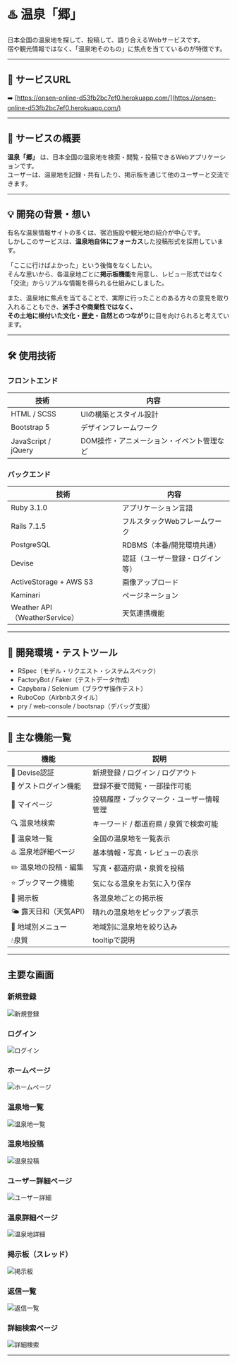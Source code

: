 # ♨️ 温泉「郷」

日本全国の温泉地を探して、投稿して、語り合えるWebサービスです。  
宿や観光情報ではなく、「温泉地そのもの」に焦点を当てているのが特徴です。

---

## 🔗 サービスURL

➡️ [https://onsen-online-d53fb2bc7ef0.herokuapp.com/](https://onsen-online-d53fb2bc7ef0.herokuapp.com/)

---

## 🎯 サービスの概要

**温泉「郷」** は、日本全国の温泉地を検索・閲覧・投稿できるWebアプリケーションです。  
ユーザーは、温泉地を記録・共有したり、掲示板を通じて他のユーザーと交流できます。

---

## 💡 開発の背景・想い

有名な温泉情報サイトの多くは、宿泊施設や観光地の紹介が中心です。  
しかしこのサービスは、**温泉地自体にフォーカス**した投稿形式を採用しています。

「ここに行けばよかった」という後悔をなくしたい。  
そんな思いから、各温泉地ごとに**掲示板機能**を用意し、レビュー形式ではなく  
「交流」からリアルな情報を得られる仕組みにしました。

また、温泉地に焦点を当てることで、実際に行ったことのある方々の意見を取り入れることもでき、**派手さや商業性ではなく、  
その土地に根付いた文化・歴史・自然とのつながり**に目を向けられると考えています。

---

## 🛠 使用技術

### フロントエンド

| 技術        | 内容                                     |
|-------------|------------------------------------------|
| HTML / SCSS | UIの構築とスタイル設計                  |
| Bootstrap 5 | デザインフレームワーク |
| JavaScript / jQuery | DOM操作・アニメーション・イベント管理など |

### バックエンド

| 技術        | 内容                                     |
|-------------|------------------------------------------|
| Ruby 3.1.0  | アプリケーション言語                    |
| Rails 7.1.5 | フルスタックWebフレームワーク           |
| PostgreSQL  | RDBMS（本番/開発環境共通）             |
| Devise      | 認証（ユーザー登録・ログイン等）       |
| ActiveStorage + AWS S3 | 画像アップロード              |
| Kaminari    | ページネーション                        |
| Weather API（WeatherService） | 天気連携機能           |

---

## 🧪 開発環境・テストツール

- RSpec（モデル・リクエスト・システムスペック）
- FactoryBot / Faker（テストデータ作成）
- Capybara / Selenium（ブラウザ操作テスト）
- RuboCop（Airbnbスタイル）
- pry / web-console / bootsnap（デバッグ支援）

---

## 🚀 主な機能一覧

| 機能                 | 説明 |
|----------------------|------|
| 🔐 Devise認証         | 新規登録 / ログイン / ログアウト |
| 🎫 ゲストログイン機能 | 登録不要で閲覧・一部操作可能 |
| 👤 マイページ          | 投稿履歴・ブックマーク・ユーザー情報管理 |
| 🔍 温泉地検索         | キーワード / 都道府県 / 泉質で検索可能 |
| 🗾 温泉地一覧         | 全国の温泉地を一覧表示 |
| ♨️ 温泉地詳細ページ   | 基本情報・写真・レビューの表示 |
| ✏️ 温泉地の投稿・編集 | 写真・都道府県・泉質を投稿 |
| ⭐️ ブックマーク機能   | 気になる温泉をお気に入り保存 |
| 💬 掲示板 | 各温泉地ごとの掲示板 |
| 🌤 露天日和（天気API）| 晴れの温泉地をピックアップ表示 |
| 🧭 地域別メニュー     | 地域別に温泉地を絞り込み　|
| 💧泉質    | tooltipで説明　|
---

## 主要な画面

### 新規登録  
![新規登録](https://i.gyazo.com/70930a269cefc27b6d3af3a75784b4b4.png)

### ログイン
![ログイン](https://i.gyazo.com/d8b21230ce20fc7834e0ce27133d402e.png)

### ホームページ  
![ホームページ](https://i.gyazo.com/1e9e7c169683642e89b971b9c0cf8a05.png)

### 温泉地一覧  
![温泉地一覧](https://i.gyazo.com/d2ab083d62455c9cbc3a46c0d0048c4d.png)

### 温泉地投稿  
![温泉投稿](https://i.gyazo.com/1955427a53d2cd77cff0233182c99039.png)

### ユーザー詳細ページ  
![ユーザー詳細](https://i.gyazo.com/0b2cea4106ca56b14cc142a18a0fd1ed.png)

### 温泉詳細ページ  
![温泉地詳細](https://i.gyazo.com/12ac7f4481308191e70585c5576fc1cf.png)

### 掲示板（スレッド）  
![掲示板](https://i.gyazo.com/fecb221cd4f773cefe40b046e6e66bfb.png)

### 返信一覧  
![返信一覧](https://i.gyazo.com/b2dc0be3c6a6aab05314ef2617a65a28.png)

### 詳細検索ページ  
![詳細検索](https://i.gyazo.com/29dcb5525855c73c9e42304c3453b91e.png)

---
